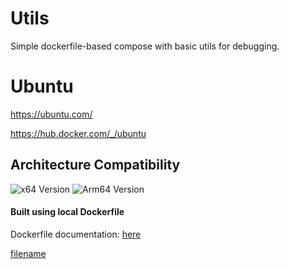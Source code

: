 # Utils

Simple dockerfile-based compose with basic utils for debugging.

# Ubuntu

<https://ubuntu.com/>

<https://hub.docker.com/_/ubuntu>

## Architecture Compatibility

![x64 Version](https://img.shields.io/docker/v/_/ubuntu/latest?arch=amd64&label=x64) ![Arm64 Version](https://img.shields.io/docker/v/_/ubuntu/latest?arch=arm64&label=arm64)

#### Built using local Dockerfile

Dockerfile documentation: [here](https://docs.docker.com/reference/dockerfile/)

[filename](compose.yaml ':include :type=code')

<!-- [filename](./Dockerfile ':include :type=code') -->